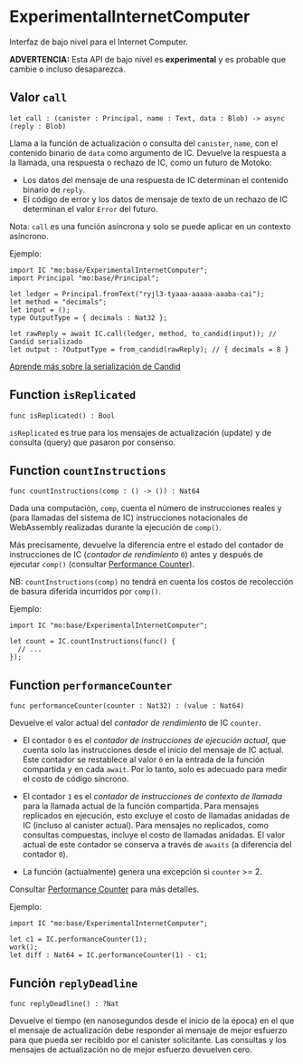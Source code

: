 # ExperimentalInternetComputer

Interfaz de bajo nivel para el Internet Computer.

**ADVERTENCIA:** Esta API de bajo nivel es **experimental** y es probable que
cambie o incluso desaparezca.

## Valor `call`

```motoko no-repl
let call : (canister : Principal, name : Text, data : Blob) -> async (reply : Blob)
```

Llama a la función de actualización o consulta del `canister`, `name`, con el
contenido binario de `data` como argumento de IC. Devuelve la respuesta a la
llamada, una respuesta o rechazo de IC, como un futuro de Motoko:

- Los datos del mensaje de una respuesta de IC determinan el contenido binario
  de `reply`.
- El código de error y los datos de mensaje de texto de un rechazo de IC
  determinan el valor `Error` del futuro.

Nota: `call` es una función asíncrona y solo se puede aplicar en un contexto
asíncrono.

Ejemplo:

```motoko no-repl
import IC "mo:base/ExperimentalInternetComputer";
import Principal "mo:base/Principal";

let ledger = Principal.fromText("ryjl3-tyaaa-aaaaa-aaaba-cai");
let method = "decimals";
let input = ();
type OutputType = { decimals : Nat32 };

let rawReply = await IC.call(ledger, method, to_candid(input)); // Candid serializado
let output : ?OutputType = from_candid(rawReply); // { decimals = 8 }
```

[Aprende más sobre la serialización de Candid](https://internetcomputer.org/docs/current/motoko/main/reference/language-manual#candid-serialization)

## Function `isReplicated`

```motoko no-repl
func isReplicated() : Bool
```

`isReplicated` es true para los mensajes de actualización (update) y de consulta
(query) que pasaron por consenso.

## Function `countInstructions`

```motoko no-repl
func countInstructions(comp : () -> ()) : Nat64
```

Dada una computación, `comp`, cuenta el número de instrucciones reales y (para
llamadas del sistema de IC) instrucciones notacionales de WebAssembly realizadas
durante la ejecución de `comp()`.

Más precisamente, devuelve la diferencia entre el estado del contador de
instrucciones de IC (_contador de rendimiento_ `0`) antes y después de ejecutar
`comp()` (consultar
[Performance Counter](https://internetcomputer.org/docs/current/references/ic-interface-spec#system-api-performance-counter)).

NB: `countInstructions(comp)` no tendrá en cuenta los costos de recolección de
basura diferida incurridos por `comp()`.

Ejemplo:

```motoko no-repl
import IC "mo:base/ExperimentalInternetComputer";

let count = IC.countInstructions(func() {
  // ...
});
```

## Function `performanceCounter`

```motoko no-repl
func performanceCounter(counter : Nat32) : (value : Nat64)
```

Devuelve el valor actual del _contador de rendimiento_ de IC `counter`.

- El contador `0` es el _contador de instrucciones de ejecución actual_, que
  cuenta solo las instrucciones desde el inicio del mensaje de IC actual. Este
  contador se restablece al valor `0` en la entrada de la función compartida y
  en cada `await`. Por lo tanto, solo es adecuado para medir el costo de código
  síncrono.

- El contador `1` es el _contador de instrucciones de contexto de llamada_ para
  la llamada actual de la función compartida. Para mensajes replicados en
  ejecución, esto excluye el costo de llamadas anidadas de IC (incluso al
  canister actual). Para mensajes no replicados, como consultas compuestas,
  incluye el costo de llamadas anidadas. El valor actual de este contador se
  conserva a través de `awaits` (a diferencia del contador `0`).

- La función (actualmente) genera una excepción si `counter` >= 2.

Consultar
[Performance Counter](https://internetcomputer.org/docs/current/references/ic-interface-spec#system-api-performance-counter)
para más detalles.

Ejemplo:

```motoko no-repl
import IC "mo:base/ExperimentalInternetComputer";

let c1 = IC.performanceCounter(1);
work();
let diff : Nat64 = IC.performanceCounter(1) - c1;
```

## Función `replyDeadline`

```motoko no-repl
func replyDeadline() : ?Nat
```

Devuelve el tiempo (en nanosegundos desde el inicio de la época) en el que el
mensaje de actualización debe responder al mensaje de mejor esfuerzo para que
pueda ser recibido por el canister solicitante. Las consultas y los mensajes de
actualización no de mejor esfuerzo devuelven cero.
